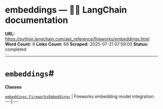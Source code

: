 # embeddings — 🦜🔗 LangChain  documentation

**URL:** https://python.langchain.com/api_reference/fireworks/embeddings.html
**Word Count:** 8
**Links Count:** 68
**Scraped:** 2025-07-21 07:59:00
**Status:** completed

---

# `embeddings`\#

**Classes**

[`embeddings.FireworksEmbeddings`](https://python.langchain.com/api_reference/fireworks/embeddings/langchain_fireworks.embeddings.FireworksEmbeddings.html#langchain_fireworks.embeddings.FireworksEmbeddings "langchain_fireworks.embeddings.FireworksEmbeddings") | Fireworks embedding model integration.   ---|---